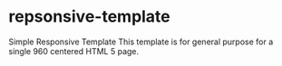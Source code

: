 # repsonsive-template
Simple Responsive Template
This template is for general purpose for a single 960 centered HTML 5 page.
